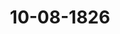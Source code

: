 ---  
schema: default  
title: 10-08-1826  
organization: Team Charlie  
notes: "<p>Description</p><p>Vier und zwanzigste Sitzung.

Geschehen, Frankfurt den 10. August 1826.

In Gegenwart

aller in der drei und zwanzigsten Sitzung Anwesenden</p><p>§.92</p><p>Substitution.

Prasidium zeigt an, daß die Substitution des Königlich Sächsischen Gesandten, Herrn

von Carlowiz, für Hannover, dann Braunschweig und Rassau auch in heu-

tiger Sitzung fortwähre.</p><p>§.93</p><p>Reclamationen wegen Privatansprüchen in Beziehung auf das aufgelöste

Königreich Westphalen.

(26. Sif. § 192 v. Z. 1823. - 2 Sis. §. 19 v. 3 1021.)

Der Königlich-Sächsiche Gesandte, Herr von Carlowiz, erstattet

Vortrag und Gutachten der Eingabencommission über die bei der hohen Bundesversamm-

lung angebrachten Reclamationen (s. Cinr. Prot. v. J. 1825, Num. 3, 18, 52, 61; und v. J.

1826, Num. 17, bb u. 81) wegen Privatanspruchen in Bezug auf das aufgelöste König-

reich Westphalen.

Nach reiflicher und vollständiger Erörterung wurde hierauf

bef9lofsen:

1.) Die Reclamationen, welche wegen Privatansprüchen in Bezug auf das aufgelöste

Königreich Westphalen an die hohe Bundesversammlung gebracht worden sind, werden vonselbiger wegen Mangel an Competenz abgewiesen, indem sie bundesgesetzlich einen besondern

Auftrag nicht erhalten hat, über eine diesen vormaligen Staat betreffende Angelegenheit zu

cognodciren und der Fall des 29. oder 30. Artikels der Wiener Schlußacte hier nicht

eintritt.

2.) Den bei dem aufgelösten Königreiche Westphalen betheiligten Regierungen wird

fernerweit vertrauensvoll empfohlen, dahin zu wirken, daß die Regulirung der Westphä-

lischen Centralangelegenheiten, von welcher die endliche Feststellung des Rechtsverhältnisses

der Reclamanten zunächst abhängt, durch die, zu diesem Zweck in Berlin bestehende, gemein-

schaftliche Commission balo möglichst bewirkt werde.

Der Vortrag der Eingabencommission und eine von der Kurfürstlich-hessischen Bun-

vestagsgesandtschaft hierauf abgegebene Erklärung, wurden (unter Ziffer 22 u. 23) loco

dietaturae gedruckt.</p><p>§.94</p><p>Einreichungs-Protokoll.

Die Eingabe

Num. 83, eingereicht am 10. d. M., von den Boten des ehemaligen Reichs

kammergerichts zu Weplar, erneuertes Gesuch um Erledigung ihrer Pen-

sionsrückstandsforderung.

wurde der betreffenden Commission zugestellt.

Hierzu noch ein Separat-Protokoll.

Folgen die Unterschriften.</p>"  
resources:  
- format: png  
  name: Page174[0-92-93].png  
  url: ../../Protokolle_BV_18_1826/10-08-1826/Page174[0-92-93].png  
- format: png  
  name: Page175[93-94].png  
  url: ../../Protokolle_BV_18_1826/10-08-1826/Page175[93-94].png  
category:   
  - Protokolle_BV_18_1826  
maintainer: Tao Luo  
maintainer_email: t.luo.21@abdn.ac.uk  
---